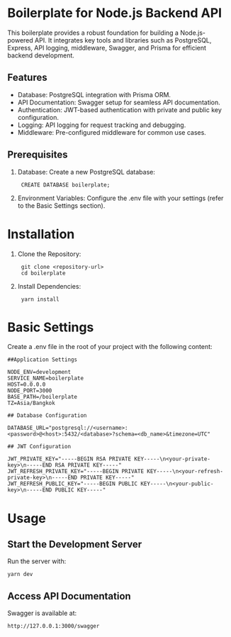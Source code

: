 
# Boilerplate for Node.js Backend API

This boilerplate provides a robust foundation for building a Node.js-powered API. It integrates key tools and libraries such as PostgreSQL, Express, API logging, middleware, Swagger, and Prisma for efficient backend development.

## Features

- Database: PostgreSQL integration with Prisma ORM.
- API Documentation: Swagger setup for seamless API documentation.
- Authentication: JWT-based authentication with private and public key configuration.
- Logging: API logging for request tracking and debugging.
- Middleware: Pre-configured middleware for common use cases.

## Prerequisites

1. Database: Create a new PostgreSQL database:

        CREATE DATABASE boilerplate;

2. Environment Variables: Configure the .env file with your settings (refer to the Basic Settings section).

# Installation

1. Clone the Repository:

        git clone <repository-url>
        cd boilerplate

2. Install Dependencies:

        yarn install

# Basic Settings

Create a .env file in the root of your project with the following content:

    ##Application Settings

    NODE_ENV=development
    SERVICE_NAME=boilerplate
    HOST=0.0.0.0
    NODE_PORT=3000
    BASE_PATH=/boilerplate
    TZ=Asia/Bangkok

    ## Database Configuration

    DATABASE_URL="postgresql://<username>:<password>@<host>:5432/<database>?schema=<db_name>&timezone=UTC"

    ## JWT Configuration

    JWT_PRIVATE_KEY="-----BEGIN RSA PRIVATE KEY-----\n<your-private-key>\n-----END RSA PRIVATE KEY-----"
    JWT_REFRESH_PRIVATE_KEY="-----BEGIN PRIVATE KEY-----\n<your-refresh-private-key>\n-----END PRIVATE KEY-----"
    JWT_REFRESH_PUBLIC_KEY="-----BEGIN PUBLIC KEY-----\n<your-public-key>\n-----END PUBLIC KEY-----"

# Usage

## Start the Development Server

Run the server with:

    yarn dev

## Access API Documentation

Swagger is available at:

    http://127.0.0.1:3000/swagger